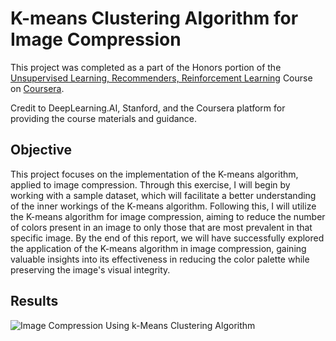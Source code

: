 
# K-means Clustering Algorithm for Image Compression

This project was completed as a part of the Honors portion of the [Unsupervised Learning, Recommenders, Reinforcement Learning](https://www.coursera.org/learn/unsupervised-learning-recommenders-reinforcement-learning) Course on [Coursera](https://www.coursera.org/).

Credit to DeepLearning.AI, Stanford, and the Coursera platform for providing the course materials and guidance.

## Objective

This project focuses on the implementation of the K-means algorithm, applied to image compression. Through this exercise, I will begin by working with a sample dataset, which will facilitate a better understanding of the inner workings of the K-means algorithm. Following this, I will utilize the K-means algorithm for image compression, aiming to reduce the number of colors present in an image to only those that are most prevalent in that specific image. By the end of this report, we will have successfully explored the application of the K-means algorithm in image compression, gaining valuable insights into its effectiveness in reducing the color palette while preserving the image's visual integrity.
## Results

![Image Compression Using k-Means Clustering Algorithm](https://blogger.googleusercontent.com/img/b/R29vZ2xl/AVvXsEiRHsEQo5LlukxaEUKt-YSaX1SrZcrJx9aUsLFvCIUhUB2WhjbHQii6XNbTP4ZtaFIFkE4Y4dbrWVHsuAlQGRJX4s3VmO2G51y18XUEWhCwPQk-2FkwzyBm1tsJD2LxZaIUd0LHQdVo27PBZVOu4FR4Jpws9ffJcCLHTZPSKyH2jCDbRg48l8iONEvwPW8/s1600/image-compression-using-k-means-clustering-algorithm.png)